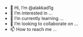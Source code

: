 - 👋 Hi, I’m @alakkad1g
- 👀 I’m interested in ...
- 🌱 I’m currently learning ...
- 💞️ I’m looking to collaborate on ...
- 📫 How to reach me ...

<!---
alakkad1/alakkad1 is a ✨ special ✨ repository because its `README.md` (this file) appears on your GitHub profile.
You can click the Preview link to take a look at your changes.
---

